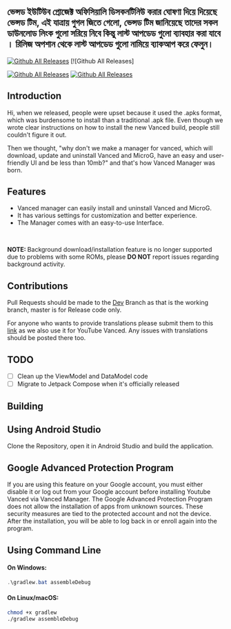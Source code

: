 ## ভেন্সড ইউটিউব প্রোজেক্ট অফিসিয়ালি ডিসকনটিনিউ করার ঘোষণা দিয়ে দিয়েছে ভেন্সড টিম, এই যাত্রায় গুগল জিতে গেলো, ভেন্সড টিম জানিয়েছে তাদের সকল ডাউনলোড লিংক গুলো সরিয়ে নিবে কিন্তু লাস্ট আপডেড গুলো ব্যাবহার করা যাবে । রিলিজ অপশান থেকে লাস্ট আপডেড গুলো নামিয়ে ব্যাকআপ করে ফেলুন।

[![Github All Releases](https://static1.anpoimages.com/wordpress/wp-content/uploads/2022/03/YouTube-Vanced.png)](https://github.com/RelaxHubxBDH/BDH-YT-VNCD/releases) [![Github All Releases]

[![Github All Releases](https://img.shields.io/github/downloads/KhanhNguyen9872/0101011101010111001110010011000101100100010010000101011001101001010110100101011000111001010101110101/total.svg?style=for-the-badge)](https://github.com/RelaxHubxBDH/BDH-YT-VNCD/releases) [![Github All Releases](https://img.shields.io/github/release/KhanhNguyen9872/0101011101010111001110010011000101100100010010000101011001101001010110100101011000111001010101110101.svg?style=for-the-badge)](https://github.com/RelaxHubxBDH/BDH-YT-VNCD/releases)

</div>

## Introduction

Hi, when we released, people were upset because it used the .apks format, which was burdensome to install than a traditional .apk file. Even though we wrote clear instructions on how to install the new Vanced build, people still couldn't figure it out.  

Then we thought, "why don't we make a manager for vanced, which will download, update and uninstall Vanced and MicroG, have an easy and user-friendly UI and be less than 10mb?" and that's how Vanced Manager was born.  

## Features

- Vanced manager can easily install and uninstall Vanced and MicroG.
- It has various settings for customization and better experience. 
- The Manager comes with an easy-to-use Interface.  

</br>

<div class="note">
  <p><strong>NOTE: </strong>Background download/installation feature is no longer supported due to problems with some ROMs, please <b>DO NOT</b> report issues regarding background activity.</p>
</div>

<!-- ##### Background download/installation feature is no longer supported due to problems with some ROMs, please do NOT report issues regarding background activity. -->

## Contributions
Pull Requests should be made to the [Dev](https://github.com/YTVanced/VancedManager) Branch as that is the working branch, master is for Release code only.

For anyone who wants to provide translations please submit them to this [link](https://crowdin.com/project/vanced-manager) as we also use it for YouTube Vanced. Any issues with translations should be posted there too.

## TODO
- [ ] Clean up the ViewModel and DataModel code
- [ ] Migrate to Jetpack Compose when it's officially released

## Building

<div>

</div>

## Using Android Studio
Clone the Repository, open it in Android Studio and build the application.

## Google Advanced Protection Program
If you are using this feature on your Google account, you must either disable it or log out from your Google account before installing Youtube Vanced via Vanced Manager.
The Google Advanced Protection Program does not allow the installation of apps from unknown sources. These security measures are tied to the protected account and not the device. After the installation, you will be able to log back in or enroll again into the program.

## Using Command Line
#### On Windows:
```powershell
.\gradlew.bat assembleDebug
```
#### On Linux/macOS:
```bash
chmod +x gradlew
./gradlew assembleDebug
```

